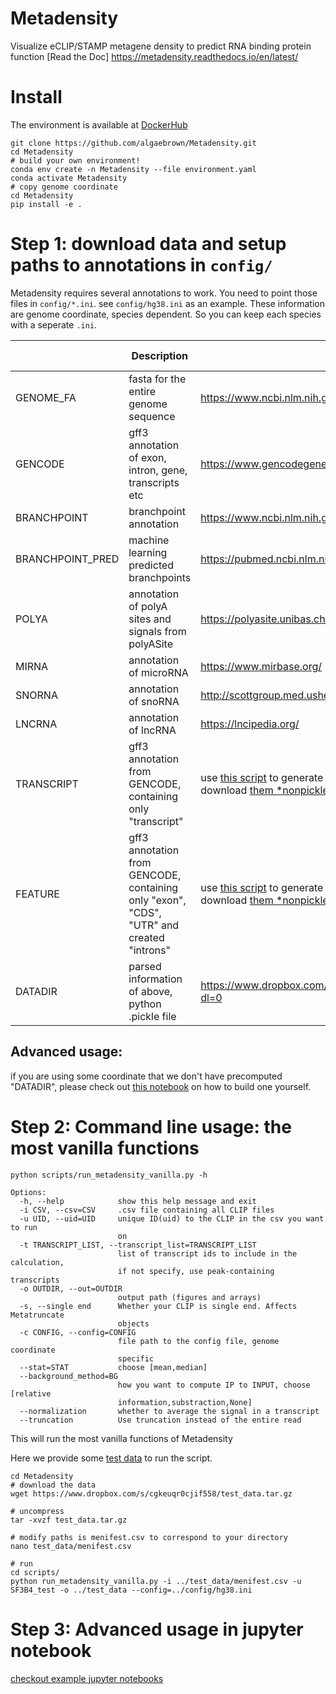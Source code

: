 # Metadensity
Visualize eCLIP/STAMP metagene density to predict RNA binding protein function
[Read the Doc] https://metadensity.readthedocs.io/en/latest/

# Install
The environment is available at [DockerHub](https://hub.docker.com/repository/docker/algaebrown/metadensity)
```
git clone https://github.com/algaebrown/Metadensity.git
cd Metadensity
# build your own environment!
conda env create -n Metadensity --file environment.yaml
conda activate Metadensity
# copy genome coordinate
cd Metadensity
pip install -e .
```
# Step 1: download data and setup paths to annotations in `config/`
Metadensity requires several annotations to work. You need to point those files in `config/*.ini`. see `config/hg38.ini` as an example.
These information are genome coordinate, species dependent. So you can keep each species with a seperate `.ini`.

|                  | Description                                                                              | Link to download                                                                            | Essential to run |
|------------------|------------------------------------------------------------------------------------------|---------------------------------------------------------------------------------------------|------------------|
| GENOME_FA        | fasta for the entire genome sequence                                                     | https://www.ncbi.nlm.nih.gov/genome/guide/human/                                            | YES              |
| GENCODE          | gff3 annotation of exon, intron, gene, transcripts etc                                   | https://www.gencodegenes.org/human/                                                         | YES              |
| BRANCHPOINT      | branchpoint annotation                                                                   | https://www.ncbi.nlm.nih.gov/pmc/articles/PMC4315302/                                       | NO               |
| BRANCHPOINT_PRED | machine learning predicted branchpoints                                                  | https://pubmed.ncbi.nlm.nih.gov/29092009/                                                   | NO               |
| POLYA            | annotation of polyA sites and signals from polyASite                                     | https://polyasite.unibas.ch/atlas | NO               |
| MIRNA            | annotation of microRNA                                                                   | https://www.mirbase.org/                                                                    | NO               |
| SNORNA           | annotation of snoRNA                                                                     | http://scottgroup.med.usherbrooke.ca/snoDB/                                                 | NO               |
| LNCRNA           | annotation of lncRNA                                                                     | https://lncipedia.org/                                                                      | NO               |
| TRANSCRIPT       | gff3 annotation from GENCODE, containing only "transcript"                               | use [this script](https://github.com/algaebrown/Metadensity/blob/master/scripts/gencode_canon_filtering.sh) to generate from GENCODE and UCSC canonical transcript list or download [them *nonpickle](https://www.dropbox.com/sh/hoya37n9pmuqd4l/AABBSpcpjFYIUFWMdIRuJtU4a?dl=0) here | YES              |    
| FEATURE          | gff3 annotation from GENCODE, containing only "exon", "CDS", "UTR" and created "introns" | use [this script](https://github.com/algaebrown/Metadensity/blob/master/scripts/gencode_canon_filtering.sh) to generate from GENCODE and UCSC canonical transcript list; or download [them *nonpickle](https://www.dropbox.com/sh/hoya37n9pmuqd4l/AABBSpcpjFYIUFWMdIRuJtU4a?dl=0)| YES              |
| DATADIR          | parsed information of above, python .pickle file                                         | https://www.dropbox.com/sh/hoya37n9pmuqd4l/AABBSpcpjFYIUFWMdIRuJtU4a?dl=0                   |                  |


## Advanced usage:
if you are using some coordinate that we don't have precomputed "DATADIR", please check out [this notebook](https://github.com/algaebrown/Metadensity/blob/master/docs/source/parse_gencode_coords_into_data.ipynb) on how to build one yourself.

# Step 2: Command line usage: the most vanilla functions
`python scripts/run_metadensity_vanilla.py -h`

```
Options:
  -h, --help            show this help message and exit
  -i CSV, --csv=CSV     .csv file containing all CLIP files
  -u UID, --uid=UID     unique ID(uid) to the CLIP in the csv you want to run
                        on
  -t TRANSCRIPT_LIST, --transcript_list=TRANSCRIPT_LIST
                        list of transcript ids to include in the calculation,
                        if not specify, use peak-containing transcripts
  -o OUTDIR, --out=OUTDIR
                        output path (figures and arrays)
  -s, --single end      Whether your CLIP is single end. Affects Metatruncate
                        objects
  -c CONFIG, --config=CONFIG
                        file path to the config file, genome coordinate
                        specific
  --stat=STAT           choose [mean,median]
  --background_method=BG
                        how you want to compute IP to INPUT, choose [relative
                        information,substraction,None]
  --normalization       whether to average the signal in a transcript
  --truncation          Use truncation instead of the entire read
```

This will run the most vanilla functions of Metadensity

Here we provide some [test data](https://www.dropbox.com/s/cgkeuqr0cjif558/test_data.tar.gz?dl=0) to run the script.

```
cd Metadensity
# download the data
wget https://www.dropbox.com/s/cgkeuqr0cjif558/test_data.tar.gz

# uncompress
tar -xvzf test_data.tar.gz

# modify paths is menifest.csv to correspond to your directory
nano test_data/menifest.csv

# run
cd scripts/
python run_metadensity_vanilla.py -i ../test_data/menifest.csv -u SF3B4_test -o ../test_data --config=../config/hg38.ini
```


# Step 3: Advanced usage in jupyter notebook
[checkout example jupyter notebooks](https://github.com/algaebrown/Metadensity/tree/master/docs/source)
